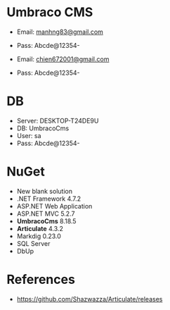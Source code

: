 # Umbraco CMS

+ Email: manhng83@gmail.com
+ Pass: Abcde@12354-

+ Email: chien672001@gmail.com
+ Pass: Abcde@12354-

# DB

+ Server: DESKTOP-T24DE9U
+ DB: UmbracoCms
+ User: sa
+ Pass: Abcde@12354-

# NuGet

+ New blank solution
+ .NET Framework 4.7.2
+ ASP.NET Web Application
+ ASP.NET MVC 5.2.7
+ **UmbracoCms** 8.18.5
+ **Articulate** 4.3.2
+ Markdig 0.23.0
+ SQL Server
+ DbUp

# References

+ https://github.com/Shazwazza/Articulate/releases

